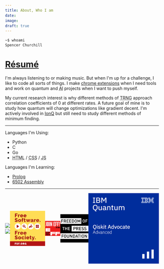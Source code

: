 ```yaml
---
title: About, Who I am
date:
image:
draft: true
---
```


```shell
~$ whoami
Spencer Churchill
```

# [Résumé](/data/resume/resume.pdf)

I'm always listening to or making music. But when I'm up for a challenge, I like to code all sorts of things. I make [chrome extensions](https://chrome.google.com/webstore/search/splch?_category=extensions) when I need tools and work on quantum and <abbr title="Artificial Intelligence">AI</abbr> projects when I want to push myself.

My current research interest is why different methods of <abbr title="True Random Number Generation">TRNG</abbr> approach correlation coefficients of 0 at different rates. A future goal of mine is to study how quantum will change optimizations like gradient decent. I'm actively involved in [IonQ](https://ionq.com/) but still need to study different methods of minimum finding.

---

Languages I'm Using:

- Python
- C
- Go
- <abbr title="HyperText Markup Language">HTML</abbr> / <abbr title="Cascading Style Sheets">CSS</abbr> / <abbr title="JavaScript">JS</abbr>

Languages I'm Learning:

- [Prolog](https://swish.swi-prolog.org/)
- [6502 Assembly](http://www.6502asm.com/)

---

<div style="display:flex;align-items:center;overflow-x:auto;">
	<div class="badge">
		<img src="https://img.shields.io/mozilla-observatory/grade/splch.net?publish&logo=mozilla&style=for-the-badge">
		<img src="https://img.shields.io/w3c-validation/default?logo=html5&style=for-the-badge&targetUrl=https%3A%2F%2Fsplch.net">
	</div>
	<a href="http://u.fsf.org/16e"><img class="badge" src="posts/images/badges/fsf.png" alt="Free Software Foundation"></a>
	<a href="https://www.eff.org/join"><img class="badge" src="posts/images/badges/eff.png" alt="Join EFF!"></a>
	<a href="https://freedom.press/about/"><img class="badge" src="posts/images/badges/fpf.jpg" alt="Freedom of the Press"></a>
	<a href="https://www.credly.com/badges/da0f89d5-8e25-4281-9d6a-e6df33892452"><img class="badge" src="posts/images/badges/qiskit.png" alt="Qiskit Advocate"></a>
</div>
